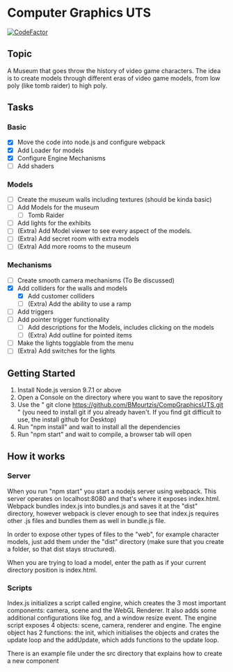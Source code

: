 # Computer Graphics UTS
[![CodeFactor](https://www.codefactor.io/repository/github/bmourtzis/compgraphicsuts/badge)](https://www.codefactor.io/repository/github/bmourtzis/compgraphicsuts)

## Topic
A Museum that goes throw the history of video game characters. The idea is to create models through different eras of video game models, from low poly (like tomb raider) to high poly.

## Tasks
### Basic
- [x] Move the code into node.js and configure webpack
- [x] Add Loader for models
- [x] Configure Engine Mechanisms
- [ ] Add shaders

### Models
- [ ] Create the museum walls including textures (should be kinda basic)
- [ ] Add Models for the museum
  - [ ] Tomb Raider
- [ ] Add lights for the exhibits
- [ ] (Extra) Add Model viewer to see every aspect of the models.
- [ ] (Extra) Add secret room with extra models
- [ ] (Extra) Add more rooms to the museum

### Mechanisms
- [ ] Create smooth camera mechanisms (To Be discussed)
- [x] Add colliders for the walls and models
  - [x] Add customer colliders
  - [ ] (Extra) Add the ability to use a ramp
- [ ] Add triggers
- [ ] Add pointer trigger functionality
  - [ ] Add descriptions for the Models, includes clicking on the models
  - [ ] (Extra) Add outline for pointed items
- [ ] Make the lights togglable from the menu
- [ ] (Extra) Add switches for the lights

## Getting Started
1. Install Node.js version 9.7.1 or above
2. Open a Console on the directory where you want to save the repository
3. Use the " git clone https://github.com/BMourtzis/CompGraphicsUTS.git " (you need to install git if you already haven't. If you find git difficult to use, the install github for Desktop)
4. Run "npm install" and wait to install all the dependencies
5. Run "npm start" and wait to compile, a browser tab will open

## How it works

### Server
When you run "npm start" you start a nodejs server using webpack. This server operates on localhost:8080 and that's where it exposes index.html. Webpack bundles index.js into bundles.js and saves it at the "dist" directory, however  webpack is clever enough to see that index.js requires other .js files and bundles them as well in bundle.js file.

In order to expose other types of files to the "web", for example character models, just add them under the "dist" directory (make sure that you create a folder, so that dist stays structured).

When you are trying to load a model, enter the path as if your current directory position is index.html.

### Scripts
Index.js initializes a script called engine, which creates the 3 most important components: camera, scene and the WebGL Renderer. It also adds some additional configurations like fog, and a window resize event. The engine script exposes 4 objects: scene, camera, renderer and engine. The engine object has 2 functions: the init, which initialises the objects and crates the update loop and the addUpdate, which adds functions to the update loop.

There is an example file under the src directory that explains how to create a new component
